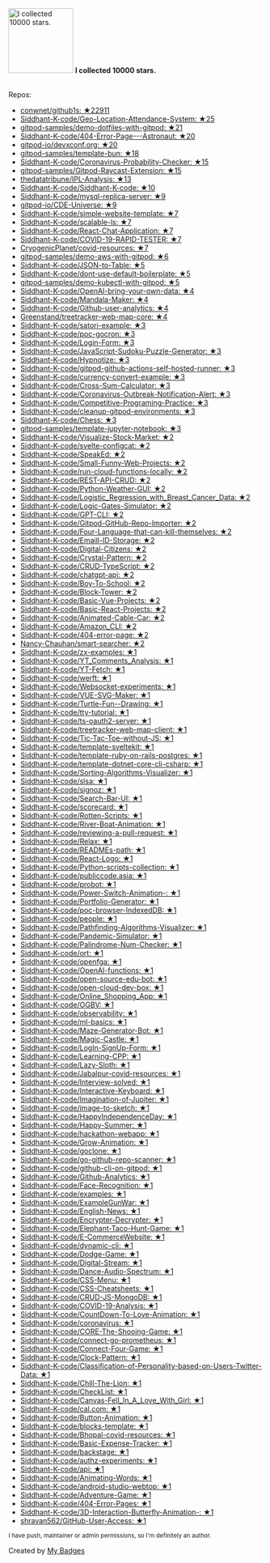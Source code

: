 <img src="https://my-badges.github.io/my-badges/stars-10000.png" alt="I collected 10000 stars." title="I collected 10000 stars." width="128">
<strong>I collected 10000 stars.</strong>
<br><br>

Repos:

* <a href="https://github.com/conwnet/github1s">conwnet/github1s: ★22911</a>
* <a href="https://github.com/Siddhant-K-code/Geo-Location-Attendance-System">Siddhant-K-code/Geo-Location-Attendance-System: ★25</a>
* <a href="https://github.com/gitpod-samples/demo-dotfiles-with-gitpod">gitpod-samples/demo-dotfiles-with-gitpod: ★21</a>
* <a href="https://github.com/Siddhant-K-code/404-Error-Page---Astronaut">Siddhant-K-code/404-Error-Page---Astronaut: ★20</a>
* <a href="https://github.com/gitpod-io/devxconf.org">gitpod-io/devxconf.org: ★20</a>
* <a href="https://github.com/gitpod-samples/template-bun">gitpod-samples/template-bun: ★18</a>
* <a href="https://github.com/Siddhant-K-code/Coronavirus-Probability-Checker">Siddhant-K-code/Coronavirus-Probability-Checker: ★15</a>
* <a href="https://github.com/gitpod-samples/Gitpod-Raycast-Extension">gitpod-samples/Gitpod-Raycast-Extension: ★15</a>
* <a href="https://github.com/thedatatribune/IPL-Analysis">thedatatribune/IPL-Analysis: ★13</a>
* <a href="https://github.com/Siddhant-K-code/Siddhant-K-code">Siddhant-K-code/Siddhant-K-code: ★10</a>
* <a href="https://github.com/Siddhant-K-code/mysql-replica-server">Siddhant-K-code/mysql-replica-server: ★9</a>
* <a href="https://github.com/gitpod-io/CDE-Universe">gitpod-io/CDE-Universe: ★9</a>
* <a href="https://github.com/Siddhant-K-code/simple-website-template">Siddhant-K-code/simple-website-template: ★7</a>
* <a href="https://github.com/Siddhant-K-code/scalable-ls">Siddhant-K-code/scalable-ls: ★7</a>
* <a href="https://github.com/Siddhant-K-code/React-Chat-Application">Siddhant-K-code/React-Chat-Application: ★7</a>
* <a href="https://github.com/Siddhant-K-code/COVID-19-RAPID-TESTER">Siddhant-K-code/COVID-19-RAPID-TESTER: ★7</a>
* <a href="https://github.com/CryogenicPlanet/covid-resources">CryogenicPlanet/covid-resources: ★7</a>
* <a href="https://github.com/gitpod-samples/demo-aws-with-gitpod">gitpod-samples/demo-aws-with-gitpod: ★6</a>
* <a href="https://github.com/Siddhant-K-code/JSON-to-Table">Siddhant-K-code/JSON-to-Table: ★5</a>
* <a href="https://github.com/Siddhant-K-code/dont-use-default-boilerplate">Siddhant-K-code/dont-use-default-boilerplate: ★5</a>
* <a href="https://github.com/gitpod-samples/demo-kubectl-with-gitpod">gitpod-samples/demo-kubectl-with-gitpod: ★5</a>
* <a href="https://github.com/Siddhant-K-code/OpenAI-bring-your-own-data">Siddhant-K-code/OpenAI-bring-your-own-data: ★4</a>
* <a href="https://github.com/Siddhant-K-code/Mandala-Maker">Siddhant-K-code/Mandala-Maker: ★4</a>
* <a href="https://github.com/Siddhant-K-code/Github-user-analytics">Siddhant-K-code/Github-user-analytics: ★4</a>
* <a href="https://github.com/Greenstand/treetracker-web-map-core">Greenstand/treetracker-web-map-core: ★4</a>
* <a href="https://github.com/Siddhant-K-code/satori-example">Siddhant-K-code/satori-example: ★3</a>
* <a href="https://github.com/Siddhant-K-code/poc-gocron">Siddhant-K-code/poc-gocron: ★3</a>
* <a href="https://github.com/Siddhant-K-code/Login-Form">Siddhant-K-code/Login-Form: ★3</a>
* <a href="https://github.com/Siddhant-K-code/JavaScript-Sudoku-Puzzle-Generator">Siddhant-K-code/JavaScript-Sudoku-Puzzle-Generator: ★3</a>
* <a href="https://github.com/Siddhant-K-code/Hypnotize">Siddhant-K-code/Hypnotize: ★3</a>
* <a href="https://github.com/Siddhant-K-code/gitpod-github-actions-self-hosted-runner">Siddhant-K-code/gitpod-github-actions-self-hosted-runner: ★3</a>
* <a href="https://github.com/Siddhant-K-code/currency-convert-example">Siddhant-K-code/currency-convert-example: ★3</a>
* <a href="https://github.com/Siddhant-K-code/Cross-Sum-Calculator">Siddhant-K-code/Cross-Sum-Calculator: ★3</a>
* <a href="https://github.com/Siddhant-K-code/Coronavirus-Outbreak-Notification-Alert">Siddhant-K-code/Coronavirus-Outbreak-Notification-Alert: ★3</a>
* <a href="https://github.com/Siddhant-K-code/Competitive-Programing-Practice">Siddhant-K-code/Competitive-Programing-Practice: ★3</a>
* <a href="https://github.com/Siddhant-K-code/cleanup-gitpod-environments">Siddhant-K-code/cleanup-gitpod-environments: ★3</a>
* <a href="https://github.com/Siddhant-K-code/Chess">Siddhant-K-code/Chess: ★3</a>
* <a href="https://github.com/gitpod-samples/template-jupyter-notebook">gitpod-samples/template-jupyter-notebook: ★3</a>
* <a href="https://github.com/Siddhant-K-code/Visualize-Stock-Market">Siddhant-K-code/Visualize-Stock-Market: ★2</a>
* <a href="https://github.com/Siddhant-K-code/svelte-configcat">Siddhant-K-code/svelte-configcat: ★2</a>
* <a href="https://github.com/Siddhant-K-code/SpeakEd">Siddhant-K-code/SpeakEd: ★2</a>
* <a href="https://github.com/Siddhant-K-code/Small-Funny-Web-Projects">Siddhant-K-code/Small-Funny-Web-Projects: ★2</a>
* <a href="https://github.com/Siddhant-K-code/run-cloud-functions-locally">Siddhant-K-code/run-cloud-functions-locally: ★2</a>
* <a href="https://github.com/Siddhant-K-code/REST-API-CRUD">Siddhant-K-code/REST-API-CRUD: ★2</a>
* <a href="https://github.com/Siddhant-K-code/Python-Weather-GUI">Siddhant-K-code/Python-Weather-GUI: ★2</a>
* <a href="https://github.com/Siddhant-K-code/Logistic_Regression_with_Breast_Cancer_Data">Siddhant-K-code/Logistic_Regression_with_Breast_Cancer_Data: ★2</a>
* <a href="https://github.com/Siddhant-K-code/Logic-Gates-Simulator">Siddhant-K-code/Logic-Gates-Simulator: ★2</a>
* <a href="https://github.com/Siddhant-K-code/GPT-CLI">Siddhant-K-code/GPT-CLI: ★2</a>
* <a href="https://github.com/Siddhant-K-code/Gitpod-GitHub-Repo-Importer">Siddhant-K-code/Gitpod-GitHub-Repo-Importer: ★2</a>
* <a href="https://github.com/Siddhant-K-code/Four-Language-that-can-kill-themselves">Siddhant-K-code/Four-Language-that-can-kill-themselves: ★2</a>
* <a href="https://github.com/Siddhant-K-code/Emaill-ID-Storage">Siddhant-K-code/Emaill-ID-Storage: ★2</a>
* <a href="https://github.com/Siddhant-K-code/Digital-Citizens">Siddhant-K-code/Digital-Citizens: ★2</a>
* <a href="https://github.com/Siddhant-K-code/Crystal-Pattern">Siddhant-K-code/Crystal-Pattern: ★2</a>
* <a href="https://github.com/Siddhant-K-code/CRUD-TypeScript">Siddhant-K-code/CRUD-TypeScript: ★2</a>
* <a href="https://github.com/Siddhant-K-code/chatgpt-api">Siddhant-K-code/chatgpt-api: ★2</a>
* <a href="https://github.com/Siddhant-K-code/Boy-To-School">Siddhant-K-code/Boy-To-School: ★2</a>
* <a href="https://github.com/Siddhant-K-code/Block-Tower">Siddhant-K-code/Block-Tower: ★2</a>
* <a href="https://github.com/Siddhant-K-code/Basic-Vue-Projects">Siddhant-K-code/Basic-Vue-Projects: ★2</a>
* <a href="https://github.com/Siddhant-K-code/Basic-React-Projects">Siddhant-K-code/Basic-React-Projects: ★2</a>
* <a href="https://github.com/Siddhant-K-code/Animated-Cable-Car">Siddhant-K-code/Animated-Cable-Car: ★2</a>
* <a href="https://github.com/Siddhant-K-code/Amazon_CLI">Siddhant-K-code/Amazon_CLI: ★2</a>
* <a href="https://github.com/Siddhant-K-code/404-error-page">Siddhant-K-code/404-error-page: ★2</a>
* <a href="https://github.com/Nancy-Chauhan/smart-searcher">Nancy-Chauhan/smart-searcher: ★2</a>
* <a href="https://github.com/Siddhant-K-code/zx-examples">Siddhant-K-code/zx-examples: ★1</a>
* <a href="https://github.com/Siddhant-K-code/YT_Comments_Analysis">Siddhant-K-code/YT_Comments_Analysis: ★1</a>
* <a href="https://github.com/Siddhant-K-code/YT-Fetch">Siddhant-K-code/YT-Fetch: ★1</a>
* <a href="https://github.com/Siddhant-K-code/werft">Siddhant-K-code/werft: ★1</a>
* <a href="https://github.com/Siddhant-K-code/Websocket-experiments">Siddhant-K-code/Websocket-experiments: ★1</a>
* <a href="https://github.com/Siddhant-K-code/VUE-SVG-Maker">Siddhant-K-code/VUE-SVG-Maker: ★1</a>
* <a href="https://github.com/Siddhant-K-code/Turtle-Fun--Drawing">Siddhant-K-code/Turtle-Fun--Drawing: ★1</a>
* <a href="https://github.com/Siddhant-K-code/tty-tutorial">Siddhant-K-code/tty-tutorial: ★1</a>
* <a href="https://github.com/Siddhant-K-code/ts-oauth2-server">Siddhant-K-code/ts-oauth2-server: ★1</a>
* <a href="https://github.com/Siddhant-K-code/treetracker-web-map-client">Siddhant-K-code/treetracker-web-map-client: ★1</a>
* <a href="https://github.com/Siddhant-K-code/Tic-Tac-Toe-without-JS">Siddhant-K-code/Tic-Tac-Toe-without-JS: ★1</a>
* <a href="https://github.com/Siddhant-K-code/template-sveltekit">Siddhant-K-code/template-sveltekit: ★1</a>
* <a href="https://github.com/Siddhant-K-code/template-ruby-on-rails-postgres">Siddhant-K-code/template-ruby-on-rails-postgres: ★1</a>
* <a href="https://github.com/Siddhant-K-code/template-dotnet-core-cli-csharp">Siddhant-K-code/template-dotnet-core-cli-csharp: ★1</a>
* <a href="https://github.com/Siddhant-K-code/Sorting-Algorithms-Visualizer">Siddhant-K-code/Sorting-Algorithms-Visualizer: ★1</a>
* <a href="https://github.com/Siddhant-K-code/slsa">Siddhant-K-code/slsa: ★1</a>
* <a href="https://github.com/Siddhant-K-code/signoz">Siddhant-K-code/signoz: ★1</a>
* <a href="https://github.com/Siddhant-K-code/Search-Bar-UI">Siddhant-K-code/Search-Bar-UI: ★1</a>
* <a href="https://github.com/Siddhant-K-code/scorecard">Siddhant-K-code/scorecard: ★1</a>
* <a href="https://github.com/Siddhant-K-code/Rotten-Scripts">Siddhant-K-code/Rotten-Scripts: ★1</a>
* <a href="https://github.com/Siddhant-K-code/River-Boat-Animation">Siddhant-K-code/River-Boat-Animation: ★1</a>
* <a href="https://github.com/Siddhant-K-code/reviewing-a-pull-request">Siddhant-K-code/reviewing-a-pull-request: ★1</a>
* <a href="https://github.com/Siddhant-K-code/Relax">Siddhant-K-code/Relax: ★1</a>
* <a href="https://github.com/Siddhant-K-code/READMEs-path">Siddhant-K-code/READMEs-path: ★1</a>
* <a href="https://github.com/Siddhant-K-code/React-Logo">Siddhant-K-code/React-Logo: ★1</a>
* <a href="https://github.com/Siddhant-K-code/Python-scripts-collection">Siddhant-K-code/Python-scripts-collection: ★1</a>
* <a href="https://github.com/Siddhant-K-code/publiccode.asia">Siddhant-K-code/publiccode.asia: ★1</a>
* <a href="https://github.com/Siddhant-K-code/probot">Siddhant-K-code/probot: ★1</a>
* <a href="https://github.com/Siddhant-K-code/Power-Switch-Animation-">Siddhant-K-code/Power-Switch-Animation-: ★1</a>
* <a href="https://github.com/Siddhant-K-code/Portfolio-Generator">Siddhant-K-code/Portfolio-Generator: ★1</a>
* <a href="https://github.com/Siddhant-K-code/poc-browser-IndexedDB">Siddhant-K-code/poc-browser-IndexedDB: ★1</a>
* <a href="https://github.com/Siddhant-K-code/people">Siddhant-K-code/people: ★1</a>
* <a href="https://github.com/Siddhant-K-code/Pathfinding-Algorithms-Visualizer">Siddhant-K-code/Pathfinding-Algorithms-Visualizer: ★1</a>
* <a href="https://github.com/Siddhant-K-code/Pandemic-Simulator">Siddhant-K-code/Pandemic-Simulator: ★1</a>
* <a href="https://github.com/Siddhant-K-code/Palindrome-Num-Checker">Siddhant-K-code/Palindrome-Num-Checker: ★1</a>
* <a href="https://github.com/Siddhant-K-code/ort">Siddhant-K-code/ort: ★1</a>
* <a href="https://github.com/Siddhant-K-code/openfga">Siddhant-K-code/openfga: ★1</a>
* <a href="https://github.com/Siddhant-K-code/OpenAI-functions">Siddhant-K-code/OpenAI-functions: ★1</a>
* <a href="https://github.com/Siddhant-K-code/open-source-edu-bot">Siddhant-K-code/open-source-edu-bot: ★1</a>
* <a href="https://github.com/Siddhant-K-code/open-cloud-dev-box">Siddhant-K-code/open-cloud-dev-box: ★1</a>
* <a href="https://github.com/Siddhant-K-code/Online_Shopping_App">Siddhant-K-code/Online_Shopping_App: ★1</a>
* <a href="https://github.com/Siddhant-K-code/OGBV">Siddhant-K-code/OGBV: ★1</a>
* <a href="https://github.com/Siddhant-K-code/observability">Siddhant-K-code/observability: ★1</a>
* <a href="https://github.com/Siddhant-K-code/ml-basics">Siddhant-K-code/ml-basics: ★1</a>
* <a href="https://github.com/Siddhant-K-code/Maze-Generator-Bot">Siddhant-K-code/Maze-Generator-Bot: ★1</a>
* <a href="https://github.com/Siddhant-K-code/Magic-Castle">Siddhant-K-code/Magic-Castle: ★1</a>
* <a href="https://github.com/Siddhant-K-code/LogIn-SignUp-Form">Siddhant-K-code/LogIn-SignUp-Form: ★1</a>
* <a href="https://github.com/Siddhant-K-code/Learning-CPP">Siddhant-K-code/Learning-CPP: ★1</a>
* <a href="https://github.com/Siddhant-K-code/Lazy-Sloth">Siddhant-K-code/Lazy-Sloth: ★1</a>
* <a href="https://github.com/Siddhant-K-code/Jabalpur-covid-resources">Siddhant-K-code/Jabalpur-covid-resources: ★1</a>
* <a href="https://github.com/Siddhant-K-code/Interview-solved">Siddhant-K-code/Interview-solved: ★1</a>
* <a href="https://github.com/Siddhant-K-code/Interactive-Keyboard">Siddhant-K-code/Interactive-Keyboard: ★1</a>
* <a href="https://github.com/Siddhant-K-code/Imagination-of-Jupiter">Siddhant-K-code/Imagination-of-Jupiter: ★1</a>
* <a href="https://github.com/Siddhant-K-code/image-to-sketch">Siddhant-K-code/image-to-sketch: ★1</a>
* <a href="https://github.com/Siddhant-K-code/HappyIndependenceDay">Siddhant-K-code/HappyIndependenceDay: ★1</a>
* <a href="https://github.com/Siddhant-K-code/Happy-Summer">Siddhant-K-code/Happy-Summer: ★1</a>
* <a href="https://github.com/Siddhant-K-code/hackathon-webapp">Siddhant-K-code/hackathon-webapp: ★1</a>
* <a href="https://github.com/Siddhant-K-code/Grow-Animation">Siddhant-K-code/Grow-Animation: ★1</a>
* <a href="https://github.com/Siddhant-K-code/goclone">Siddhant-K-code/goclone: ★1</a>
* <a href="https://github.com/Siddhant-K-code/go-github-repo-scanner">Siddhant-K-code/go-github-repo-scanner: ★1</a>
* <a href="https://github.com/Siddhant-K-code/github-cli-on-gitpod">Siddhant-K-code/github-cli-on-gitpod: ★1</a>
* <a href="https://github.com/Siddhant-K-code/Github-Analytics">Siddhant-K-code/Github-Analytics: ★1</a>
* <a href="https://github.com/Siddhant-K-code/Face-Recognition">Siddhant-K-code/Face-Recognition: ★1</a>
* <a href="https://github.com/Siddhant-K-code/examples">Siddhant-K-code/examples: ★1</a>
* <a href="https://github.com/Siddhant-K-code/ExampleGunWar">Siddhant-K-code/ExampleGunWar: ★1</a>
* <a href="https://github.com/Siddhant-K-code/English-News">Siddhant-K-code/English-News: ★1</a>
* <a href="https://github.com/Siddhant-K-code/Encrypter-Decrypter">Siddhant-K-code/Encrypter-Decrypter: ★1</a>
* <a href="https://github.com/Siddhant-K-code/Elephant-Taco-Hunt-Game">Siddhant-K-code/Elephant-Taco-Hunt-Game: ★1</a>
* <a href="https://github.com/Siddhant-K-code/E-CommerceWebsite">Siddhant-K-code/E-CommerceWebsite: ★1</a>
* <a href="https://github.com/Siddhant-K-code/dynamic-cli">Siddhant-K-code/dynamic-cli: ★1</a>
* <a href="https://github.com/Siddhant-K-code/Dodge-Game">Siddhant-K-code/Dodge-Game: ★1</a>
* <a href="https://github.com/Siddhant-K-code/Digital-Stream">Siddhant-K-code/Digital-Stream: ★1</a>
* <a href="https://github.com/Siddhant-K-code/Dance-Audio-Spectrum">Siddhant-K-code/Dance-Audio-Spectrum: ★1</a>
* <a href="https://github.com/Siddhant-K-code/CSS-Menu">Siddhant-K-code/CSS-Menu: ★1</a>
* <a href="https://github.com/Siddhant-K-code/CSS-Cheatsheets">Siddhant-K-code/CSS-Cheatsheets: ★1</a>
* <a href="https://github.com/Siddhant-K-code/CRUD-JS-MongoDB">Siddhant-K-code/CRUD-JS-MongoDB: ★1</a>
* <a href="https://github.com/Siddhant-K-code/COVID-19-Analysis">Siddhant-K-code/COVID-19-Analysis: ★1</a>
* <a href="https://github.com/Siddhant-K-code/CountDown-To-Love-Animation">Siddhant-K-code/CountDown-To-Love-Animation: ★1</a>
* <a href="https://github.com/Siddhant-K-code/coronavirus">Siddhant-K-code/coronavirus: ★1</a>
* <a href="https://github.com/Siddhant-K-code/CORE-The-Shooing-Game">Siddhant-K-code/CORE-The-Shooing-Game: ★1</a>
* <a href="https://github.com/Siddhant-K-code/connect-go-prometheus">Siddhant-K-code/connect-go-prometheus: ★1</a>
* <a href="https://github.com/Siddhant-K-code/Connect-Four-Game">Siddhant-K-code/Connect-Four-Game: ★1</a>
* <a href="https://github.com/Siddhant-K-code/Clock-Pattern">Siddhant-K-code/Clock-Pattern: ★1</a>
* <a href="https://github.com/Siddhant-K-code/Classification-of-Personality-based-on-Users-Twitter-Data">Siddhant-K-code/Classification-of-Personality-based-on-Users-Twitter-Data: ★1</a>
* <a href="https://github.com/Siddhant-K-code/Chill-The-Lion">Siddhant-K-code/Chill-The-Lion: ★1</a>
* <a href="https://github.com/Siddhant-K-code/CheckList">Siddhant-K-code/CheckList: ★1</a>
* <a href="https://github.com/Siddhant-K-code/Canvas-Fell_In_A_Love_With_Girl">Siddhant-K-code/Canvas-Fell_In_A_Love_With_Girl: ★1</a>
* <a href="https://github.com/Siddhant-K-code/cal.com">Siddhant-K-code/cal.com: ★1</a>
* <a href="https://github.com/Siddhant-K-code/Button-Animation">Siddhant-K-code/Button-Animation: ★1</a>
* <a href="https://github.com/Siddhant-K-code/blocks-template">Siddhant-K-code/blocks-template: ★1</a>
* <a href="https://github.com/Siddhant-K-code/Bhopal-covid-resources">Siddhant-K-code/Bhopal-covid-resources: ★1</a>
* <a href="https://github.com/Siddhant-K-code/Basic-Expense-Tracker">Siddhant-K-code/Basic-Expense-Tracker: ★1</a>
* <a href="https://github.com/Siddhant-K-code/backstage">Siddhant-K-code/backstage: ★1</a>
* <a href="https://github.com/Siddhant-K-code/authz-experiments">Siddhant-K-code/authz-experiments: ★1</a>
* <a href="https://github.com/Siddhant-K-code/api">Siddhant-K-code/api: ★1</a>
* <a href="https://github.com/Siddhant-K-code/Animating-Words">Siddhant-K-code/Animating-Words: ★1</a>
* <a href="https://github.com/Siddhant-K-code/android-studio-webtop">Siddhant-K-code/android-studio-webtop: ★1</a>
* <a href="https://github.com/Siddhant-K-code/Adventure-Game">Siddhant-K-code/Adventure-Game: ★1</a>
* <a href="https://github.com/Siddhant-K-code/404-Error-Pages">Siddhant-K-code/404-Error-Pages: ★1</a>
* <a href="https://github.com/Siddhant-K-code/3D-Interaction-Butterfly-Animation-">Siddhant-K-code/3D-Interaction-Butterfly-Animation-: ★1</a>
* <a href="https://github.com/shravan562/GitHub-User-Access">shravan562/GitHub-User-Access: ★1</a>

<sup>I have push, maintainer or admin permissions, so I'm definitely an author.<sup>



Created by <a href="https://github.com/my-badges/my-badges">My Badges</a>